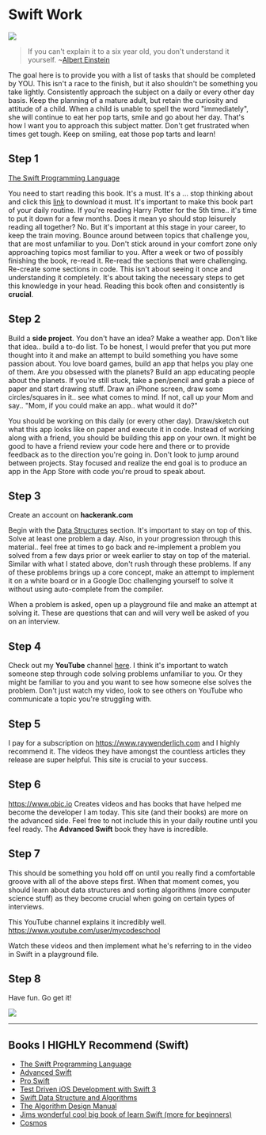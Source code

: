 # Swift Work

![](http://i.imgur.com/wrx4QKN.jpg?1)

> If you can't explain it to a six year old, you don't understand it yourself.   ~[Albert Einstein](https://en.wikipedia.org/wiki/Albert_Einstein)

The goal here is to provide you with a list of tasks that should be completed by YOU. This isn't a race to the finish, but it also shouldn't be something you take lightly. Consistently approach the subject on a daily or every other day basis. Keep the planning of a mature adult, but retain the curiosity and attitude of a child. When a child is unable to spell the word "immediately", she will continue to eat her pop tarts, smile and go about her day. That's how I want you to approach this subject matter. Don't get frustrated when times get tough. Keep on smiling, eat those pop tarts and learn!

## Step 1

[The Swift Programming Language](https://itunes.apple.com/us/book/the-swift-programming-language-swift-3-0-1/id881256329?mt=11)

You need to start reading this book. It's a must. It's a ... stop thinking about and click this [link](https://itunes.apple.com/us/book/the-swift-programming-language-swift-3-0-1/id881256329?mt=11) to download it must. It's important to make this book part of your daily routine. If you're reading Harry Potter for the 5th time.. it's time to put it down for a few months. Does it mean yo should stop leisurely reading all together? No. But it's important at this stage in your career, to keep the train moving. Bounce around between topics that challenge you, that are most unfamiliar to you. Don't stick around in your comfort zone only approaching topics most familiar to you. After a week or two of possibly finishing the book, re-read it. Re-read the sections that were challenging. Re-create some sections in code. This isn't about seeing it once and understanding it completely. It's about taking the necessary steps to get this knowledge in your head. Reading this book often and consistently is **crucial**.

## Step 2

Build a **side project**. You don't have an idea? Make a weather app. Don't like that idea.. build a to-do list. To be honest, I would prefer that you put more thought into it and make an attempt to build something you have some passion about. You love board games, build an app that helps you play one of them. Are you obsessed with the planets? Build an app educating people about the planets. If you're still stuck, take a pen/pencil and grab a piece of paper and start drawing stuff. Draw an iPhone screen, draw some circles/squares in it.. see what comes to mind. If not, call up your Mom and say.. "Mom, if you could make an app.. what would it do?"  

You should be working on this daily (or every other day). Draw/sketch out what this app looks like on paper and execute it in code. Instead of working along with a friend, you should be building this app on your own. It might be good to have a friend review your code here and there or to provide feedback as to the direction you're going in. Don't look to jump around between projects. Stay focused and realize the end goal is to produce an app in the App Store with code you're proud to speak about.

## Step 3

Create an account on **hackerank.com**

Begin with the [Data Structures](https://www.hackerrank.com/domains/data-structures/arrays) section. It's important to stay on top of this. Solve at least one problem a day. Also, in your progression through this material.. feel free at times to go back and re-implement a problem you solved from a few days prior or week earlier to stay on top of the material. Similar with what I stated above, don't rush through these problems. If any of these problems brings up a core concept, make an attempt to implement it on a white board or in a Google Doc challenging yourself to solve it without using auto-complete from the compiler.

When a problem is asked, open up a playground file and make an attempt at solving it. These are questions that can and will very well be asked of you on an interview.


## Step 4  

Check out my **YouTube** channel [here](https://www.youtube.com/channel/UC4PxbUhXl1W9AjphmCx06vg). I think it's important to watch someone step through code solving problems unfamiliar to you. Or they might be familiar to you and you want to see how someone else solves the problem. Don't just watch my video, look to see others on YouTube who communicate a topic you're struggling with.

## Step 5

I pay for a subscription on https://www.raywenderlich.com and I highly recommend it. The videos they have amongst the countless articles they release are super helpful. This site is crucial to your success.

## Step 6

https://www.objc.io Creates videos and has books that have helped me become the developer I am today. This site (and their books) are more on the advanced side. Feel free to not include this in your daily routine until you feel ready. The **Advanced Swift** book they have is incredible.

## Step 7

This should be something you hold off on until you really find a comfortable groove with all of the above steps first. When that moment comes, you should learn about data structures and sorting algorithms (more computer science stuff) as they become crucial when going on certain types of interviews.

This YouTube channel explains it incredibly well. https://www.youtube.com/user/mycodeschool

Watch these videos and then implement what he's referring to in the video in Swift in a playground file.

## Step 8

Have fun. Go get it!

![](http://i.imgur.com/EgtNhMY.jpg?1)

---


## Books I HIGHLY Recommend (Swift)

* [The Swift Programming Language](https://itunes.apple.com/us/book/the-swift-programming-language-swift-3-0-1/id881256329?mt=11)
* [Advanced Swift](https://www.objc.io/books/advanced-swift/)
* [Pro Swift](https://gumroad.com/l/proswift)
* [Test Driven iOS Development with Swift 3](https://itunes.apple.com/us/book/test-driven-ios-development-with-swift-3/id1164307042?mt=11)
* [Swift Data Structure and Algorithms](https://itunes.apple.com/us/book/swift-data-structure-and-algorithms/id1153891227?mt=11)
* [The Algorithm Design Manual](https://itunes.apple.com/us/book/the-algorithm-design-manual/id498841695?mt=11)
* [Jims wonderful cool big book of learn Swift (more for beginners)](https://itunes.apple.com/us/book/swift-ios-programming-for-kids/id1184123181?mt=11)
* [Cosmos](https://itunes.apple.com/us/book/cosmos/id431518577?mt=11)
